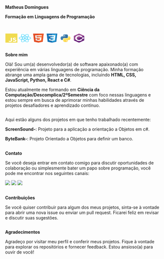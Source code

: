 <strong>Matheus Domingues</strong>


<strong>Formação em Linguagens de Programação</strong>
##

<div style="display: inline_block"><br>
  <img align="center" alt="Matheus-Js" height="30" width="40" src="https://raw.githubusercontent.com/devicons/devicon/master/icons/javascript/javascript-plain.svg">
  <img align="center" alt="Matheus-React" height="30" width="40" src="https://raw.githubusercontent.com/devicons/devicon/master/icons/react/react-original.svg">
  <img align="center" alt="Matheus-HTML" height="30" width="40" src="https://raw.githubusercontent.com/devicons/devicon/master/icons/html5/html5-original.svg">
  <img align="center" alt="Matheus-CSS" height="30" width="40" src="https://raw.githubusercontent.com/devicons/devicon/master/icons/css3/css3-original.svg">
  <img align="center" alt="Matheus-Python" height="30" width="40" src="https://raw.githubusercontent.com/devicons/devicon/master/icons/python/python-original.svg">
  <img align="center" alt="Matheus-Csharp" height="30" width="40" src="https://raw.githubusercontent.com/devicons/devicon/master/icons/csharp/csharp-original.svg">
</div>

##
<strong>Sobre mim</strong>

Olá! Sou um(a) desenvolvedor(a) de software apaixonado(a) com experiência em várias linguagens de programação. Minha formação abrange uma ampla gama de tecnologias, incluindo <strong>HTML, CSS, JavaScript, Python, React e C#</strong>.

Estou atualmente me formando em <strong>Ciência da Computação/Descomplica/2ºSemestre</strong> com foco nessas linguagens e estou sempre em busca de aprimorar minhas habilidades através de projetos desafiadores e aprendizado contínuo.
##

Aqui estão alguns dos projetos em que tenho trabalhado recentemente:

<strong>ScreenSound-</strong>: Projeto para a aplicação a orientação a Objetos em c#.

<strong>ByteBank-</strong>: Projeto Orientado a Objetos para definir um banco.

##


<strong>Contato</strong>

Se você deseja entrar em contato comigo para discutir oportunidades de colaboração ou simplesmente bater um papo sobre programação, você pode me encontrar nos seguintes canais:
<div>
  <a href="https://www.instagram.com/matheus_dsilvas/" target="_blank"><img src="https://img.shields.io/badge/-Instagram-%23E4405F?style=for-the-badge&logo=instagram&logoColor=white" target="_blank"></a>
  <a href = "https://matheus13domingues@gmail.com"><img src="https://img.shields.io/badge/-Gmail-%23333?style=for-the-badge&logo=gmail&logoColor=white" target="_blank"></a>
  <a href="https://www.linkedin.com/in/matheus-domingues-/" target="_blank"><img src="https://img.shields.io/badge/-LinkedIn-%230077B5?style=for-the-badge&logo=linkedin&logoColor=white" target="_blank"></a> 
  
</div>

##

<strong>Contribuições</strong>

Se você quiser contribuir para algum dos meus projetos, sinta-se à vontade para abrir uma nova issue ou enviar um pull request. Ficarei feliz em revisar e discutir suas sugestões.

##

<strong>Agradecimentos</strong>

Agradeço por visitar meu perfil e conferir meus projetos. Fique à vontade para explorar os repositórios e fornecer feedback. Estou ansioso(a) para ouvir de você!
